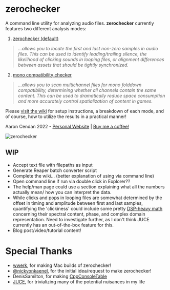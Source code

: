 # zerochecker
A command line utility for analyzing audio files. **zerochecker** currently features two different analysis modes:

1. [zerochecker (default)](https://github.com/acendan/zerochecker/wiki/1.-zerochecker)
> _...allows you to locate the first and last non-zero samples in audio files. This can be used to identify leading/trailing silence, the likelihood of clicking sounds in looping files, or alignment differences between assets that should be tightly synchronized._

2. [mono compatibility checker](https://github.com/acendan/zerochecker/wiki/2.-mono-compatibility-checker)
> _...allows you to scan multichannel files for mono folddown compatibility, determining whether all channels contain the same content. This can be used to dramatically reduce space consumption and more accurately control spatialization of content in games._

Please [visit the wiki](https://github.com/acendan/zerochecker/wiki) for setup instructions, a breakdown of each mode, and of course, how to utilize the results in a practical manner!

Aaron Cendan 2022 - [Personal Website](https://aaroncendan.me) | [Buy me a coffee!](https://ko-fi.com/acendan_)

![zerochecker](https://user-images.githubusercontent.com/65690085/186048220-d843ab0d-1e44-40d7-bb7c-a56042da7129.png)

## WIP
- Accept text file with filepaths as input
- Generate Reaper batch converter script 
- Complete the wiki... (better explanation of using via command line)
- Open command line if run via double click in Explorer??
- The help/man page could use a section explaining what all the numbers actually mean/
  how you can interpret the data.
- While clicks and pops in looping files are somewhat determined by the offset in timing 
  and amplitude between first and last samples, quantifying the 'clickiness' could include some
  pretty [DSP-heavy math](https://ofai.at/papers/oefai-tr-2006-12.pdf) concerning their 
  spectral content, phase, and complex domain representation. Need to investigate further, as 
  I don't think JUCE currently has an out-of-the-box feature for this.
- Blog post/video/tutorial content!
  
# Special Thanks
- [wwerk](https://github.com/wwerk), for making Mac builds of zerochecker!
- [@nickvonkaenel](https://twitter.com/nickvonkaenel), for the initial idea/request to make zerochecker!
- DenisSamilton, for making [CppConsoleTable](https://github.com/DenisSamilton/CppConsoleTable/)
- [JUCE](https://juce.com/), for trivializing many of the potential nuisances in my life
